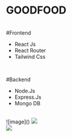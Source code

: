 <h1>G O O D F O O D</h1> 
<br>
#Frontend
<ul><li>React Js</li>
<li>React Router</li>
<li>Tailwind Css</li>
</ul>
  <br>
  
#Backend
<ul>
<li>Node.Js</li>
<li>Express.Js</li>
<li>Mongo DB</li>
</ul>

<br>
![image]()

<img src='https://github.com/Divyesh411k/GOODFOOD/assets/130053296/13d1c496-8f1b-4889-a05c-10bfedcddb60'>
<br>
<img src='https://github.com/Divyesh411k/GOODFOOD/assets/130053296/b262f7dc-843d-4756-8532-c016f25a4e79'>

